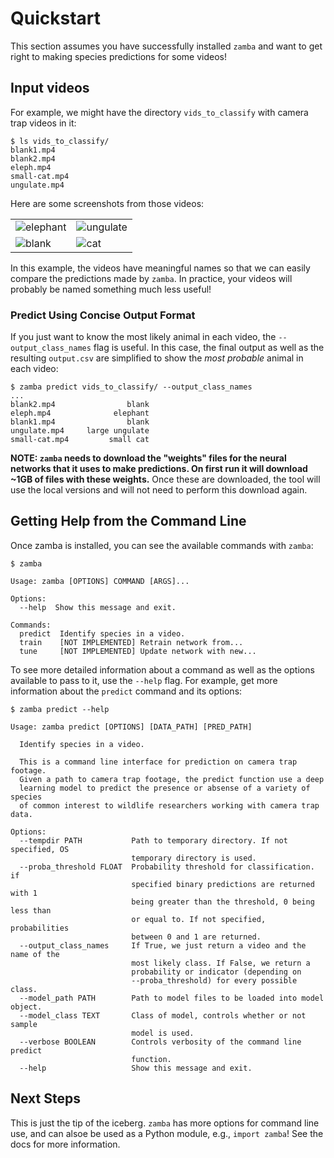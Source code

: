 # Quickstart

This section assumes you have successfully installed `zamba` and want to get
right to making species predictions for some videos!

## Input videos

For example, we might have the directory `vids_to_classify` with camera trap videos in it:

```console
$ ls vids_to_classify/
blank1.mp4
blank2.mp4
eleph.mp4
small-cat.mp4
ungulate.mp4
```

Here are some screenshots from those videos:

<table class="table">
  <tbody>
    <tr>
      <td>
        <img src="https://s3.amazonaws.com/drivendata-public-assets/zamba-ele-sm.png" alt="elephant"/>
      </td>
      <td>
        <img src="https://s3.amazonaws.com/drivendata-public-assets/zamba-ung-sm.png" alt="ungulate"/>
      </td>
    </tr>
    <tr>
      <td>
        <img src="https://s3.amazonaws.com/drivendata-public-assets/zamba-blank-sm.png" alt="blank"/>
      </td>
      <td>
        <img src="https://s3.amazonaws.com/drivendata-public-assets/zamba-cat-sm.png" alt="cat"/>
      </td>
    </tr>
  </tbody>
</table>

In this example, the videos have meaningful names so that we can easily
compare the predictions made by `zamba`. In practice, your videos will
probably be named something much less useful!

### Predict Using Concise Output Format

If you just want to know the most likely animal in each video, the
`--output_class_names` flag is useful. In this case, the final output as well as the resulting `output.csv`
are simplified to show the _most probable_ animal in each video:

```console
$ zamba predict vids_to_classify/ --output_class_names
...
blank2.mp4                blank
eleph.mp4              elephant
blank1.mp4                blank
ungulate.mp4     large ungulate
small-cat.mp4         small cat
```

**NOTE: `zamba` needs to download the "weights" files for the neural networks
that it uses to make predictions. On first run it will download ~1GB of files
with these weights.** Once these are downloaded, the tool will use the local
versions and will not need to perform this download again.

## Getting Help from the Command Line

Once zamba is installed, you can see the available commands with `zamba`:

```console
$ zamba

Usage: zamba [OPTIONS] COMMAND [ARGS]...

Options:
  --help  Show this message and exit.

Commands:
  predict  Identify species in a video.
  train    [NOT IMPLEMENTED] Retrain network from...
  tune     [NOT IMPLEMENTED] Update network with new...
```

To see more detailed information about a command as well as the
options available to pass to it, use the `--help` flag. For example, get more
information about the `predict` command and its options:

```console
$ zamba predict --help

Usage: zamba predict [OPTIONS] [DATA_PATH] [PRED_PATH]

  Identify species in a video.

  This is a command line interface for prediction on camera trap footage.
  Given a path to camera trap footage, the predict function use a deep
  learning model to predict the presence or absense of a variety of species
  of common interest to wildlife researchers working with camera trap data.

Options:
  --tempdir PATH           Path to temporary directory. If not specified, OS
                           temporary directory is used.
  --proba_threshold FLOAT  Probability threshold for classification. if
                           specified binary predictions are returned with 1
                           being greater than the threshold, 0 being less than
                           or equal to. If not specified, probabilities
                           between 0 and 1 are returned.
  --output_class_names     If True, we just return a video and the name of the
                           most likely class. If False, we return a
                           probability or indicator (depending on
                           --proba_threshold) for every possible class.
  --model_path PATH        Path to model files to be loaded into model object.
  --model_class TEXT       Class of model, controls whether or not sample
                           model is used.
  --verbose BOOLEAN        Controls verbosity of the command line predict
                           function.
  --help                   Show this message and exit.
```

## Next Steps

This is just the tip of the iceberg. `zamba` has more options for command line
use, and can alsoe be used as a Python module, e.g., `import zamba`! See the
docs for more information.
